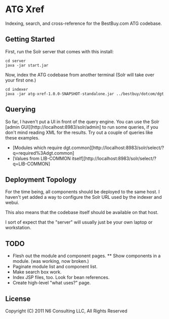 # ATG Xref

Indexing, search, and cross-reference for the BestBuy.com ATG
codebase.

## Getting Started

First, run the Solr server that comes with this install:

    cd server
    java -jar start.jar

Now, index the ATG codebase from another terminal (Solr will take over
your first one.)

    cd indexer
    java -jar atg-xref-1.0.0-SNAPSHOT-standalone.jar ../bestbuy/dotcom/dgt

## Querying

So far, I haven't put a UI in front of the query engine. You can use
the Solr [admin GUI][http://localhost:8983/solr/admin] to run some
queries, if you don't mind reading XML for the results. Try out a
couple of queries like these examples.

* [Modules which require dgt.common][http://localhost:8983/solr/select/?q=required%3Adgt.common]
* [Values from LIB-COMMON itself][http://localhost:8983/solr/select/?q=LIB-COMMON]

## Deployment Topology

For the time being, all components should be deployed to the same
host. I haven't yet added a way to configure the Solr URL used by the
indexer and webui.

This also means that the codebase itself should be available on that
host.

I sort of expect that the "server" will usually just be your own
laptop or workstation.

## TODO

* Flesh out the module and component pages.
** Show components in a module. (was working, now broken.)
* Paginate module list and component list.
* Make search box work.
* Index JSP files, too. Look for bean references.
* Create high-level "what uses?" page.

## License

Copyright (C) 2011 N6 Consulting LLC, All Rights Reserved
